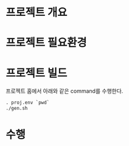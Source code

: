 # 프로젝트 개요

# 프로젝트 필요환경

# 프로젝트 빌드

프로젝트 홈에서 아래와 같은 command를 수행한다.

```cmd
. proj.env `pwd`
./gen.sh
```



# 수행

